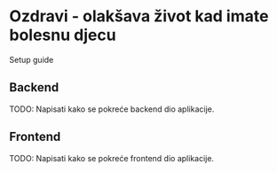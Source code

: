 # Ozdravi - olakšava život kad imate bolesnu djecu 

Setup guide

## Backend

TODO: Napisati kako se pokreće backend dio aplikacije.

## Frontend

TODO: Napisati kako se pokreće frontend dio aplikacije.